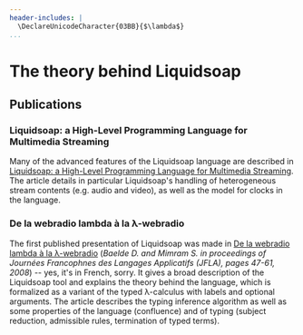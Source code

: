 ```yaml
---
header-includes: |
  \DeclareUnicodeCharacter{03BB}{$\lambda$}
...
```


# The theory behind Liquidsoap

## Publications

### Liquidsoap: a High-Level Programming Language for Multimedia Streaming

Many of the advanced features of the Liquidsoap language are described in
[Liquidsoap: a High-Level Programming Language for Multimedia Streaming](/assets/docs/bbm10.pdf).
The article details in particular Liquidsoap's handling of heterogeneous stream
contents (e.g. audio and video), as well as the model for clocks in the
language.

### De la webradio lambda à la &lambda;-webradio

The first published presentation of Liquidsoap was made in
[De la webradio lambda à la &lambda;-webradio](/assets/docs/bm08.pdf)
(_Baelde D. and Mimram S. in proceedings of Journées Francophnes des Langages Applicatifs (JFLA), pages 47-61, 2008_)
-- yes, it's in French, sorry. It gives a broad description of the Liquidsoap
tool and explains the theory behind the language, which is formalized as a
variant of the typed &lambda;-calculus with labels and optional arguments. The
article describes the typing inference algorithm as well as some properties of
the language (confluence) and of typing (subject reduction, admissible rules,
termination of typed terms).
